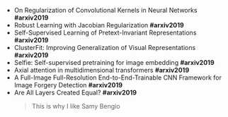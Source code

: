 * On Regularization of Convolutional Kernels in Neural Networks **#arxiv2019**
* Robust Learning with Jacobian Regularization **#arxiv2019**
* Self-Supervised Learning of Pretext-Invariant Representations **#arxiv2019**
* ClusterFit: Improving Generalization of Visual Representations **#arxiv2019**
* Selfie: Self-supervised pretraining for image embedding **#arxiv2019**
* Axial attention in multidimensional transformers **#arxiv2019**
* A Full-Image Full-Resolution End-to-End-Trainable CNN Framework for Image Forgery Detection **#arxiv2019**
* Are All Layers Created Equal? **#arxiv2019**
	> This is why I like Samy Bengio